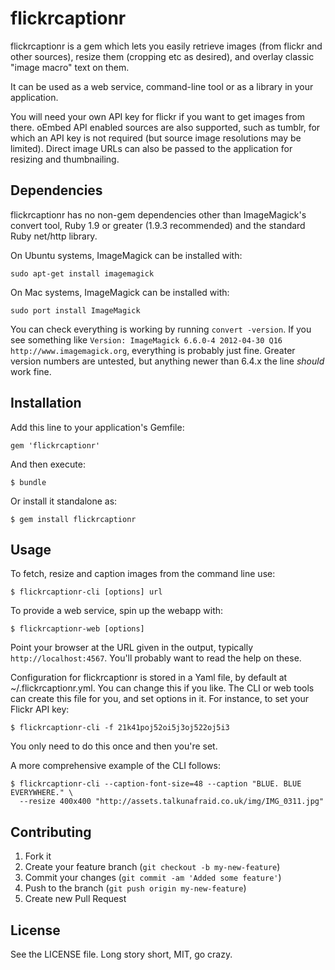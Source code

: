 # flickrcaptionr

flickrcaptionr is a gem which lets you easily retrieve images (from flickr and other sources), resize them (cropping etc as desired), and overlay classic "image macro" text on them.

It can be used as a web service, command-line tool or as a library in your application.

You will need your own API key for flickr if you want to get images from there. oEmbed API enabled sources are also supported, such as tumblr, for which an API key is not required (but source image resolutions may be limited). Direct image URLs can also be passed to the application for resizing and thumbnailing.

## Dependencies

flickrcaptionr has no non-gem dependencies other than ImageMagick's convert tool, Ruby 1.9 or greater (1.9.3 recommended) and the standard Ruby net/http library.

On Ubuntu systems, ImageMagick can be installed with:

    sudo apt-get install imagemagick

On Mac systems, ImageMagick can be installed with:

    sudo port install ImageMagick

You can check everything is working by running `convert -version`. If you see something like `Version: ImageMagick 6.6.0-4 2012-04-30 Q16 http://www.imagemagick.org`, everything is probably just fine. Greater version numbers are untested, but anything newer than 6.4.x the line *should* work fine.


## Installation

Add this line to your application's Gemfile:

    gem 'flickrcaptionr'

And then execute:

    $ bundle

Or install it standalone as:

    $ gem install flickrcaptionr

## Usage

To fetch, resize and caption images from the command line use:

    $ flickrcaptionr-cli [options] url

To provide a web service, spin up the webapp with:

    $ flickrcaptionr-web [options]

Point your browser at the URL given in the output, typically `http://localhost:4567`. You'll probably want to read the help on these.

Configuration for flickrcaptionr is stored in a Yaml file, by default at ~/.flickrcaptionr.yml. You can change this if you like. The CLI or web tools can create this file for you, and set options in it. For instance, to set your Flickr API key:

    $ flickrcaptionr-cli -f 21k41poj52oi5j3oj522oj5i3

You only need to do this once and then you're set.

A more comprehensive example of the CLI follows:

    $ flickrcaptionr-cli --caption-font-size=48 --caption "BLUE. BLUE EVERYWHERE." \
      --resize 400x400 "http://assets.talkunafraid.co.uk/img/IMG_0311.jpg"


## Contributing

1. Fork it
2. Create your feature branch (`git checkout -b my-new-feature`)
3. Commit your changes (`git commit -am 'Added some feature'`)
4. Push to the branch (`git push origin my-new-feature`)
5. Create new Pull Request

## License

See the LICENSE file. Long story short, MIT, go crazy.